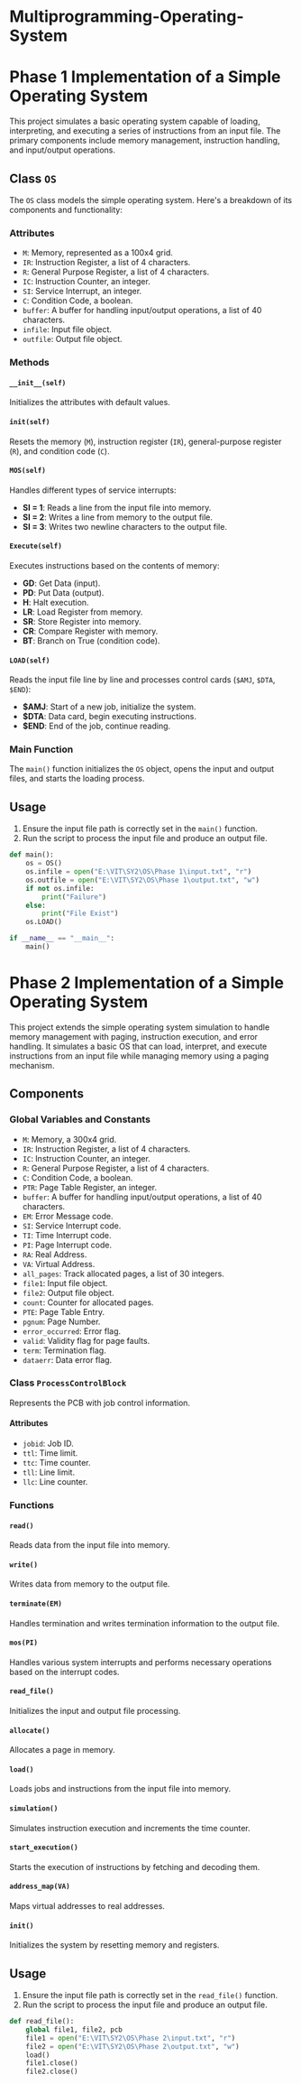 # Multiprogramming-Operating-System

# Phase 1 Implementation of a Simple Operating System

This project simulates a basic operating system capable of loading, interpreting, and executing a series of instructions from an input file. The primary components include memory management, instruction handling, and input/output operations.

## Class `OS`

The `OS` class models the simple operating system. Here's a breakdown of its components and functionality:

### Attributes

- `M`: Memory, represented as a 100x4 grid.
- `IR`: Instruction Register, a list of 4 characters.
- `R`: General Purpose Register, a list of 4 characters.
- `IC`: Instruction Counter, an integer.
- `SI`: Service Interrupt, an integer.
- `C`: Condition Code, a boolean.
- `buffer`: A buffer for handling input/output operations, a list of 40 characters.
- `infile`: Input file object.
- `outfile`: Output file object.

### Methods

#### `__init__(self)`

Initializes the attributes with default values.

#### `init(self)`

Resets the memory (`M`), instruction register (`IR`), general-purpose register (`R`), and condition code (`C`).

#### `MOS(self)`

Handles different types of service interrupts:
- **SI = 1**: Reads a line from the input file into memory.
- **SI = 2**: Writes a line from memory to the output file.
- **SI = 3**: Writes two newline characters to the output file.

#### `Execute(self)`

Executes instructions based on the contents of memory:
- **GD**: Get Data (input).
- **PD**: Put Data (output).
- **H**: Halt execution.
- **LR**: Load Register from memory.
- **SR**: Store Register into memory.
- **CR**: Compare Register with memory.
- **BT**: Branch on True (condition code).

#### `LOAD(self)`

Reads the input file line by line and processes control cards (`$AMJ`, `$DTA`, `$END`):
- **$AMJ**: Start of a new job, initialize the system.
- **$DTA**: Data card, begin executing instructions.
- **$END**: End of the job, continue reading.

### Main Function

The `main()` function initializes the `OS` object, opens the input and output files, and starts the loading process.

## Usage

1. Ensure the input file path is correctly set in the `main()` function.
2. Run the script to process the input file and produce an output file.

```python
def main():
    os = OS()
    os.infile = open("E:\VIT\SY2\OS\Phase 1\input.txt", "r")
    os.outfile = open("E:\VIT\SY2\OS\Phase 1\output.txt", "w")
    if not os.infile:
        print("Failure")
    else:
        print("File Exist")
    os.LOAD()

if __name__ == "__main__":
    main()
```

# Phase 2 Implementation of a Simple Operating System

This project extends the simple operating system simulation to handle memory management with paging, instruction execution, and error handling. It simulates a basic OS that can load, interpret, and execute instructions from an input file while managing memory using a paging mechanism.

## Components

### Global Variables and Constants

- `M`: Memory, a 300x4 grid.
- `IR`: Instruction Register, a list of 4 characters.
- `IC`: Instruction Counter, an integer.
- `R`: General Purpose Register, a list of 4 characters.
- `C`: Condition Code, a boolean.
- `PTR`: Page Table Register, an integer.
- `buffer`: A buffer for handling input/output operations, a list of 40 characters.
- `EM`: Error Message code.
- `SI`: Service Interrupt code.
- `TI`: Time Interrupt code.
- `PI`: Page Interrupt code.
- `RA`: Real Address.
- `VA`: Virtual Address.
- `all_pages`: Track allocated pages, a list of 30 integers.
- `file1`: Input file object.
- `file2`: Output file object.
- `count`: Counter for allocated pages.
- `PTE`: Page Table Entry.
- `pgnum`: Page Number.
- `error_occurred`: Error flag.
- `valid`: Validity flag for page faults.
- `term`: Termination flag.
- `dataerr`: Data error flag.

### Class `ProcessControlBlock`

Represents the PCB with job control information.

#### Attributes

- `jobid`: Job ID.
- `ttl`: Time limit.
- `ttc`: Time counter.
- `tll`: Line limit.
- `llc`: Line counter.

### Functions

#### `read()`

Reads data from the input file into memory.

#### `write()`

Writes data from memory to the output file.

#### `terminate(EM)`

Handles termination and writes termination information to the output file.

#### `mos(PI)`

Handles various system interrupts and performs necessary operations based on the interrupt codes.

#### `read_file()`

Initializes the input and output file processing.

#### `allocate()`

Allocates a page in memory.

#### `load()`

Loads jobs and instructions from the input file into memory.

#### `simulation()`

Simulates instruction execution and increments the time counter.

#### `start_execution()`

Starts the execution of instructions by fetching and decoding them.

#### `address_map(VA)`

Maps virtual addresses to real addresses.

#### `init()`

Initializes the system by resetting memory and registers.

## Usage

1. Ensure the input file path is correctly set in the `read_file()` function.
2. Run the script to process the input file and produce an output file.

```python
def read_file():
    global file1, file2, pcb
    file1 = open("E:\VIT\SY2\OS\Phase 2\input.txt", "r")
    file2 = open("E:\VIT\SY2\OS\Phase 2\output.txt", "w")
    load()
    file1.close()
    file2.close()
```